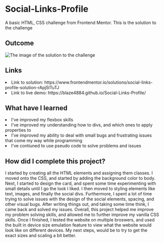 # Social-Links-Profile
A basic HTML, CSS challenge from Frontend Mentor. This is the solution to the challenge

<h2> Outcome </h2>

<img src="https://i.imgur.com/mYct2eC.png" alt="The image of the solution to the challenge">

<h2> Links </h2>

<li> Link to solution: https://www.frontendmentor.io/solutions/social-links-profile-solution-rApj5lTuTJ </li>
<li> Link to live demo: https://blaze4884.github.io/Social-Links-Profile/ </li>

<h2> What have I learned </h2>

<li> I've improved my flexbox skills </li>
<li> I've improved my understanding how to divs, and which ones to apply properties to </li>
<li> I've improved my ability to deal with small bugs and frustrating issues that come my way while programming </li>
<li> I've contiuned to use pseudo code to solve problems and issues </li>

<h2> How did I complete this project? </h2>

<p> I started by creating all the HTML elements and assigning them classes. I moved onto the CSS, and started by adding the background color to body. Next, I started to design the card, and spent some time experimenting with small details until I go the look I liked. I then moved to styling elements like text, images, and finally the social divs. Furthermore, I spent a lot of time trying to solve issues with the design of the social elements, spacing, and other visual bugs. After writing things out, and taking some time think, I came back and solved my issues. Overall, this project helped me improve my problem solving skills, and allowed me to further improve my vanilla CSS skills. Once I finished, I tested the website on multiple broswers, and used the built in device size emulation feature to view what the website would look like on different devices. My next steps, would be to try to get the exact sizes and scaling a bit better. </p>
